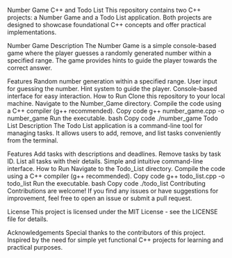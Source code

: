 Number Game C++ and Todo List
This repository contains two C++ projects: a Number Game and a Todo List application. Both projects are designed to showcase foundational C++ concepts and offer practical implementations.

Number Game
Description
The Number Game is a simple console-based game where the player guesses a randomly generated number within a specified range. The game provides hints to guide the player towards the correct answer.

Features
Random number generation within a specified range.
User input for guessing the number.
Hint system to guide the player.
Console-based interface for easy interaction.
How to Run
Clone this repository to your local machine.
Navigate to the Number_Game directory.
Compile the code using a C++ compiler (g++ recommended).
Copy code
g++ number_game.cpp -o number_game
Run the executable.
bash
Copy code
./number_game
Todo List
Description
The Todo List application is a command-line tool for managing tasks. It allows users to add, remove, and list tasks conveniently from the terminal.

Features
Add tasks with descriptions and deadlines.
Remove tasks by task ID.
List all tasks with their details.
Simple and intuitive command-line interface.
How to Run
Navigate to the Todo_List directory.
Compile the code using a C++ compiler (g++ recommended).
Copy code
g++ todo_list.cpp -o todo_list
Run the executable.
bash
Copy code
./todo_list
Contributing
Contributions are welcome! If you find any issues or have suggestions for improvement, feel free to open an issue or submit a pull request.

License
This project is licensed under the MIT License - see the LICENSE file for details.

Acknowledgements
Special thanks to the contributors of this project.
Inspired by the need for simple yet functional C++ projects for learning and practical purposes.
